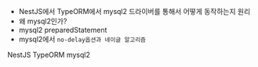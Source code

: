 
- NestJS에서 TypeORM에서 mysql2 드라이버를 통해서 어떻게 동작하는지 원리
- 왜 mysql2인가?
- mysql2 preparedStatement
- mysql2에서 `no-delay옵션과 네이글 알고리즘`

NestJS TypeORM mysql2
